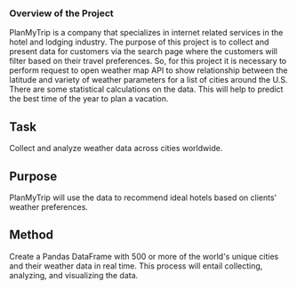 ### Overview of the Project

PlanMyTrip is a company that specializes in internet related services in the hotel and lodging industry. The purpose of this project is to collect and present data for customers via the search page where the customers will filter based on their travel preferences. So, for this project it is necessary to perform request to open weather map API to show relationship between the latitude and variety of weather parameters for a list of cities around the U.S. There are some statistical calculations on the data. This will help to predict the best time of the year to plan a vacation.

## Task

Collect and analyze weather data across cities worldwide.
## Purpose

PlanMyTrip will use the data to recommend ideal hotels based on clients' weather preferences.

## Method

Create a Pandas DataFrame with 500 or more of the world's unique cities and their weather data in real time. This process will entail collecting, analyzing, and visualizing the data.


